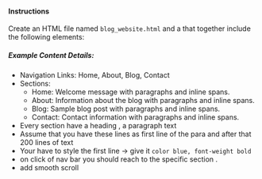 #### Instructions

Create an HTML file named `blog_website.html` and a that together include the following elements:

##### Example Content Details:

- Navigation Links: Home, About, Blog, Contact
- Sections:
    - Home: Welcome message with paragraphs and inline spans. 
    - About: Information about the blog with paragraphs and inline spans.
    - Blog: Sample blog post with paragraphs and inline spans.
    - Contact: Contact information with paragraphs and inline spans.
- Every section have a heading , a paragraph text 
- Assume that you have these lines as first line of the para and after that 200 lines of text
- Your have to  style the first line -> give it `color blue, font-weight bold`
- on click of nav bar you should reach to the specific  section . 
- add smooth scroll